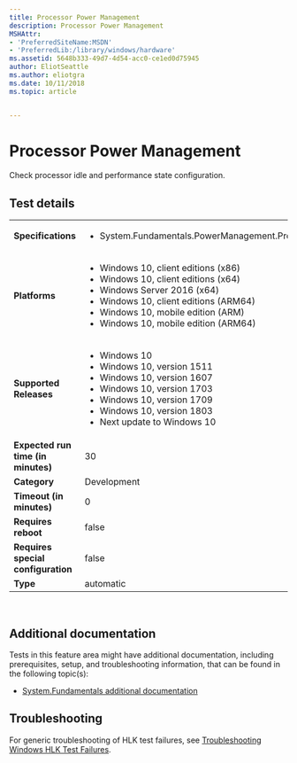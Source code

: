 ```yaml
---
title: Processor Power Management
description: Processor Power Management
MSHAttr:
- 'PreferredSiteName:MSDN'
- 'PreferredLib:/library/windows/hardware'
ms.assetid: 5648b333-49d7-4d54-acc0-ce1ed0d75945
author: EliotSeattle
ms.author: eliotgra
ms.date: 10/11/2018
ms.topic: article


---
```


# <span id="p_hlk_test.94d083ef-9bf5-4736-b9a4-e54495f0cff4"></span>Processor Power Management


Check processor idle and performance state configuration.

## Test details
|||
|---|---|
| **Specifications**  | <ul><li>System.Fundamentals.PowerManagement.Processor</li></ul> |  
| **Platforms**   | <ul><li>Windows 10, client editions (x86)</li><li>Windows 10, client editions (x64)</li><li>Windows Server 2016 (x64)</li><li>Windows 10, client editions (ARM64)</li><li>Windows 10, mobile edition (ARM)</li><li>Windows 10, mobile edition (ARM64)</li></ul> |
| **Supported Releases** | <ul><li>Windows 10</li><li>Windows 10, version 1511</li><li>Windows 10, version 1607</li><li>Windows 10, version 1703</li><li>Windows 10, version 1709</li><li>Windows 10, version 1803</li><li>Next update to Windows 10</li></ul> |
|**Expected run time (in minutes)**| 30 |
|**Category**| Development |
|**Timeout (in minutes)**| 0 |
|**Requires reboot**| false |
|**Requires special configuration**| false |
|**Type**| automatic |

 

## <span id="Additional_documentation"></span><span id="additional_documentation"></span><span id="ADDITIONAL_DOCUMENTATION"></span>Additional documentation


Tests in this feature area might have additional documentation, including prerequisites, setup, and troubleshooting information, that can be found in the following topic(s):

-   [System.Fundamentals additional documentation](system-fundamentals-additional-documentation.md)

## <span id="Troubleshooting"></span><span id="troubleshooting"></span><span id="TROUBLESHOOTING"></span>Troubleshooting


For generic troubleshooting of HLK test failures, see [Troubleshooting Windows HLK Test Failures](..\user\troubleshooting-windows-hlk-test-failures.md).

 

 






